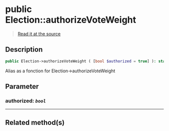 # public Election::authorizeVoteWeight

> [Read it at the source](https://github.com/julien-boudry/Condorcet/blob/master/src/Election.php#L112)

## Description    

```php
public Election->authorizeVoteWeight ( [bool $authorized = true] ): static
```

Alias as a fonction for Election->authorizeVoteWeight

## Parameter

### **authorized:** *`bool`*   
    

---------------------------------------

## Related method(s)      

